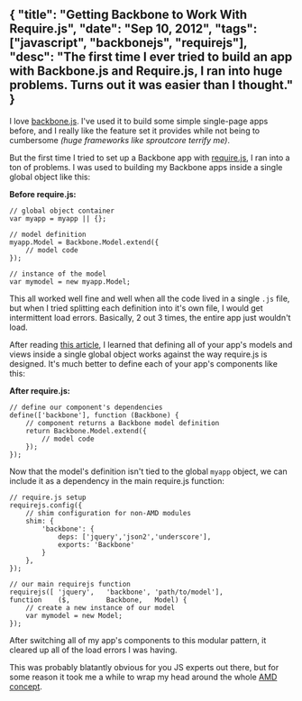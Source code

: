 {
	"title": "Getting Backbone to Work With Require.js",
	"date": "Sep 10, 2012",
	"tags": ["javascript", "backbonejs", "requirejs"],
  "desc": "The first time I ever tried to build an app with Backbone.js and Require.js, I ran into huge problems. Turns out it was easier than I thought."
}
--

I love [backbone.js](http://backbonejs.org). I've used it to build some simple single-page apps before, and I really like the feature set it provides while not being to cumbersome _(huge frameworks like sproutcore terrify me)_.

But the first time I tried to set up a Backbone app with [require.js](http://requirejs.org), I ran into a ton of problems. I was used to building my Backbone apps inside a single global object like this:

__Before require.js:__

    // global object container
    var myapp = myapp || {};

    // model definition
    myapp.Model = Backbone.Model.extend({
    	// model code
    });

    // instance of the model
    var mymodel = new myapp.Model;

This all worked well fine and well when all the code lived in a single `.js` file, but when I tried splitting each definition into it's own file, I would get intermittent load errors. Basically, 2 out 3 times, the entire app just wouldn't load.

After reading [this article](http://backbonetutorials.com/organizing-backbone-using-modules/), I learned that defining all of your app's models and views inside a single global object works against the way require.js is designed. It's much better to define each of your app's components like this:

__After require.js:__

    // define our component's dependencies
    define(['backbone'], function (Backbone) {
        // component returns a Backbone model definition
    	return Backbone.Model.extend({
    		// model code
    	});
    });

Now that the model's definition isn't tied to the global `myapp` object, we can include it as a dependency in the main require.js function:

	// require.js setup
	requirejs.config({
		// shim configuration for non-AMD modules
		shim: {
			'backbone': {
				deps: ['jquery','json2','underscore'],
				exports: 'Backbone'
			}
		},
	});

	// our main requirejs function
	requirejs([	'jquery',	'backbone',	'path/to/model'],
	function	($,			Backbone,	Model) {
		// create a new instance of our model
		var mymodel = new Model;
	});

After switching all of my app's components to this modular pattern, it cleared up all of the load errors I was having.

This was probably blatantly obvious for you JS experts out there, but for some reason it took me a while to wrap my head around the whole [AMD concept](http://backbonetutorials.com/organizing-backbone-using-modules/).
